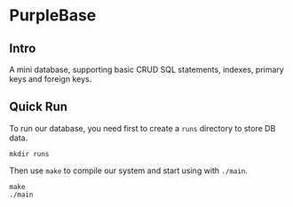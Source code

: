 # PurpleBase

## Intro

A mini database, supporting basic CRUD SQL statements, indexes, primary keys and foreign keys.

## Quick Run

To run our database, you need first to create a `runs` directory to store DB data.

```
mkdir runs
```

Then use `make` to compile our system and start using with `./main`.

```
make
./main
```